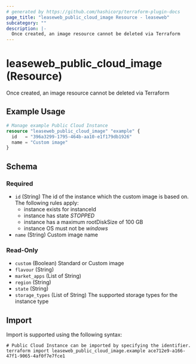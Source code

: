 ```yaml
---
# generated by https://github.com/hashicorp/terraform-plugin-docs
page_title: "leaseweb_public_cloud_image Resource - leaseweb"
subcategory: ""
description: |-
  Once created, an image resource cannot be deleted via Terraform
---
```


# leaseweb_public_cloud_image (Resource)

Once created, an image resource cannot be deleted via Terraform

## Example Usage

```terraform
# Manage example Public Cloud Instance
resource "leaseweb_public_cloud_image" "example" {
  id   = "396a3299-1795-464b-aa10-e1f179db1926"
  name = "Custom image"
}
```

<!-- schema generated by tfplugindocs -->
## Schema

### Required

- `id` (String) The id of the instance which the custom image is based on. The following rules apply:
  - instance exists for instanceId
  - instance has state *STOPPED*
  - instance has a maximum rootDiskSize of 100 GB
  - instance OS must not be *windows*
- `name` (String) Custom image name

### Read-Only

- `custom` (Boolean) Standard or Custom image
- `flavour` (String)
- `market_apps` (List of String)
- `region` (String)
- `state` (String)
- `storage_types` (List of String) The supported storage types for the instance type

## Import

Import is supported using the following syntax:

```shell
# Public Cloud Instance can be imported by specifying the identifier.
terraform import leaseweb_public_cloud_image.example ace712e9-a166-47f1-9065-4af0f7e7fce1
```
